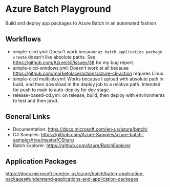 # Azure Batch Playground

Build and deploy app packages to Azure Batch in an automated fashion

## Workflows

* simple-cicd.yml: Doesn't work because `az batch application package create` doesn't like absolute paths. See https://github.com/Azure/cli/issues/38 for my bug report.
* simple-cicd-windows.yml: Doesn't work at all because https://github.com/marketplace/actions/azure-cli-action requires Linux.
* simple-cicd multijob.yml: Works because I upload with absolute path in build, and then download in the deploy job to a relative path. Intended for push to main to auto-deploy for dev stage.
* release-based-cd.yml: on release, build, then deploy with environments to test and then prod.

## General Links

* Documentation: https://docs.microsoft.com/en-us/azure/batch/
* C# Samples: https://github.com/Azure-Samples/azure-batch-samples/tree/master/CSharp
* Batch Explorer: https://github.com/Azure/BatchExplorer

## Application Packages

https://docs.microsoft.com/en-us/azure/batch/batch-application-packages#understand-applications-and-application-packages

